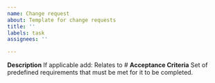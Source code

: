 ```yaml
---
name: Change request
about: Template for change requests
title: ''
labels: task
assignees: ''

---
```


**Description**
If applicable add: Relates to # 
**Acceptance Criteria**
Set of predefined requirements that must be met for it to be completed.
